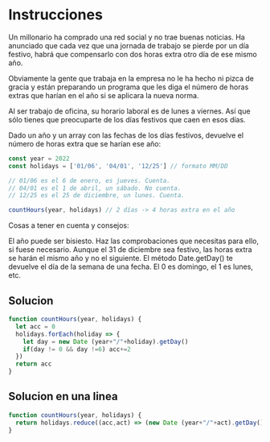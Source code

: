 <h1>Instrucciones</h1>
<p>
Un millonario ha comprado una red social y no trae buenas noticias. Ha anunciado que cada vez que una jornada de trabajo se pierde por un día festivo, habrá que compensarlo con dos horas extra otro día de ese mismo año.

Obviamente la gente que trabaja en la empresa no le ha hecho ni pizca de gracia y están preparando un programa que les diga el número de horas extras que harían en el año si se aplicara la nueva norma.

Al ser trabajo de oficina, su horario laboral es de lunes a viernes. Así que sólo tienes que preocuparte de los días festivos que caen en esos días.

Dado un año y un array con las fechas de los días festivos, devuelve el número de horas extra que se harían ese año:
</p>

```js
const year = 2022
const holidays = ['01/06', '04/01', '12/25'] // formato MM/DD

// 01/06 es el 6 de enero, es jueves. Cuenta.
// 04/01 es el 1 de abril, un sábado. No cuenta.
// 12/25 es el 25 de diciembre, un lunes. Cuenta.

countHours(year, holidays) // 2 días -> 4 horas extra en el año
```
<p>
Cosas a tener en cuenta y consejos:

El año puede ser bisiesto. Haz las comprobaciones que necesitas para ello, si fuese necesario.
Aunque el 31 de diciembre sea festivo, las horas extra se harán el mismo año y no el siguiente.
El método Date.getDay() te devuelve el día de la semana de una fecha. El 0 es domingo, el 1 es lunes, etc.
</p>

<h2>Solucion</h2>

```js
function countHours(year, holidays) {
  let acc = 0
  holidays.forEach(holiday => {
    let day = new Date (year+"/"+holiday).getDay()
    if(day != 0 && day !=6) acc+=2
  })
  return acc
}
```

<h2>Solucion en una linea</h2>

```js
function countHours(year, holidays) {
  return holidays.reduce((acc,act) => (new Date (year+"/"+act).getDay()%6!=0) ? acc+2:acc,0)
}
```
